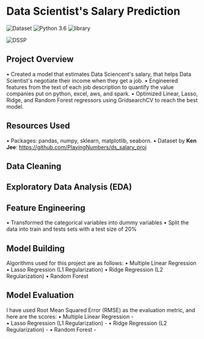 # Data Scientist's Salary Prediction
![Dataset](https://img.shields.io/badge/Dataset-Ken_Jee-blue.svg) ![Python 3.6](https://img.shields.io/badge/Python-3.6-brightgreen.svg) ![library](https://img.shields.io/badge/Library-sklearn-orange.svg)

![DSSP](readme-resources/data-scientist-salary.png)

## Project Overview
• Created a model that estimates Data Sciencent's salary, that helps Data Scientist's negotiate their income when they get a job.
• Engineered features from the text of each job description to quantify the value companies put on python, excel, aws, and spark.
• Optimized Linear, Lasso, Ridge, and Random Forest regressors using GridsearchCV to reach the best model.

## Resources Used
• Packages: pandas, numpy, sklearn, matplotlib, seaborn.
• Dataset by **Ken Jee**: https://github.com/PlayingNumbers/ds_salary_proj

## Data Cleaning

## Exploratory Data Analysis (EDA)

## Feature Engineering
• Transformed the categorical variables into dummy variables
• Split the data into train and tests sets with a test size of 20%

## Model Building
Algorithms used for this project are as follows:
• Multiple Linear Regression
• Lasso Regression (L1 Regularization)
• Ridge Regression (L2 Regularization)
• Random Forest

## Model Evaluation
I have used Root Mean Squared Error (RMSE) as the evaluation metric, and here are the scores:
• Multiple Linear Regression -  
• Lasso Regression (L1 Regularization) - 
• Ridge Regression (L2 Regularization) - 
• Random Forest - 